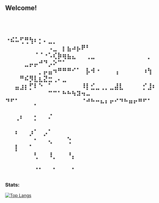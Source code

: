 ##                           Welcome!⠀⠀⠀⠀⠀⠀⠀⠀⠀⠀⠀⠀⠀⠀⠀⠀⠀⠀⠀⠀⠀⠀⠀⠀⠀⠀⠀⠀⠀⠀⠀⠀⠀⠀⠀⠀⠀⠀⠀⠀⠀
⠐⠮⠥⢋⢛⢳⠆⡂⠄⣀⡀⠀⠀⠀⠀⠀⠀⠀⠀⠀⠀⠀⠀⠀⠀⠀⠀⠀⠀⠀⠀⠀⠀⠀⠀⠀⠀⠀⠀⠀⠀⠠⣀⠀⡆⣦⠴⡦⠟⠃
⠀⠀⠀⠀⠀⠀⠈⠈⠐⠡⢎⡷⢶⣦⣄⠀⠀⢀⣀⠀⠀⠀⠀⠀⠀⠀⠀⠀⠀⠀⡀⠀⠀⠀⠀⠀⣀⡤⡤⠚⠙⡠⠕⠉⠁⠀⠀⠀⠀⠀
⠀⠀⠀⠀⠀⠀⠀⡀⡤⣤⠲⠛⠛⠛⠊⠁⠀⡧⠺⠐⠀⠀⠀⢠⠀⠀⠀⠀⠀⠰⢳⠀⠀⠀⠀⠛⠮⡻⣇⣆⣝⣒⢀⠄⣀⠀⠀⠀⠀⠀
⠀⠀⣤⣰⡆⡋⠇⠑⠀⠁⠀⠀⠀⠀⠀⠀⠸⡇⣊⣀⢀⡀⣀⣼⣇⠀⠀⠀⠀⡊⣸⠆⠀⠀⠀⠀⠀⠀⠀⠀⠀⠉⠉⠁⠓⠓⠳⠽⠲⠤
⠙⠋⠁⠀⠀⠀⡀⠀⠀⠀⠀⠀⠀⠀⠀⠀⠈⠚⠓⠒⠦⠆⠖⠊⠙⠓⠶⠖⠛⠋⠁⠀⠀⠀⠀⠀⠀⠀⠀⠀⠀⠀⠀⠀⠀⠀⠀⠀⠀⠀
⠀⠀⢀⠆⠀⠀⡂⠀⠀⠌⠀⠀⠀⠀⠀⠀⠀⠀⠀⠀⠀⠀⠀⠀⠀⠀⠀⠀⠀⠀⠀⠀⠀⠀⠀⠀⠀⠀⠀⠀⠀⠀⠀⠀⠀⠀⠀⠀⠀⠀
⠀⠀⠆⠀⠀⡰⠁⠀⡠⠁⠀⠀⠀⠀⠀⠀⠀⠀⠀⠀⠀⠀⠀⠀⠀⠀⠀⠀⠀⠀⠀⠀⠀⠀⠀⠀⠀⠀⠂⠀⠀⢄⠀⠀⠀⢑⠀⠀⠀⠀
⠀⠀⡇⠀⠀⠁⠀⠀⠀⠀⠀⠀⠀⠀⠀⠀⠀⠀⠀⠀⠀⠀⠀⠀⠀⠀⠀⠀⠀⠀⠀⠀⠀⠀⠀⠀⠀⠀⢃⠀⠀⠸⡀⠀⠀⠘⡄⠀⠀⠀
⠀⠀⠀⠀⠀⠀⠀⠀⠀⠀⠀⠀⠀⠀⠀⠀⠀⠀⠀⠀⠀⠀⠀⠀⠀⠀⠀⠀⠀⠀⠀⠀⠀⠀⠀⠀⠀⠀⠈⠁⠀⠀⠁⠀⠀⠀⠁⠀⠀⠀ 
---
### Stats:
[![Top Langs](https://github-readme-stats.vercel.app/api/top-langs/?username=Rizuuno&layout=compact&theme=vision-friendly-dark)](https://github.com/anuraghazra/github-readme-stats)
⠀⠀⠀⠀⠀⠀⠀⠀⠀⠀⠀⠀⠀⠀⠀⠀⠀⠀⠀⠀⠀⠀⠀
